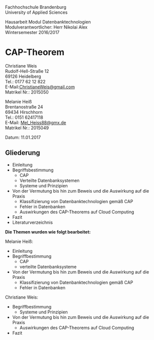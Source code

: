 Fachhochschule Brandenburg   
University of Applied Sciences

Hausarbeit Modul Datenbanktechnologien   
Modulverantwortlicher: Herr Nikolai Alex   
Wintersemester 2016/2017

**CAP-Theorem**
===============

Christiane Weis   
Rudolf-Hell-Straße 12   
69126 Heidelberg  
Tel.: 0177 62 12 822   
E-Mail:ChristianeWeis@gmail.com   
Matrikel Nr.: 2015050


Melanie Heiß   
Brentanostraße 24   
69434 Hirschhorn   
Tel.: 0151 62417118   
E-Mail: Mel_Heiss88@gmx.de  
Matrikel Nr.: 2015049

Datum: 11.01.2017

**Gliederung**
--------------
* Einleitung
* Begriffsbestimmung
    * CAP
    * Verteilte Datenbanksystemen
    * Systeme und Prinzipien
* Von der Vermutung bis hin zum Beweis und die Auswirkung auf die Praxis
    * Klassifizierung von Datenbanktechnologien gemäß CAP
    * Fehler in Datenbanken
    * Auswirkungen des CAP-Theorems auf Cloud Computing
* Fazit
* Literaturverzeichnis

**Die Themen wurden wie folgt bearbeitet:**

Melanie Heiß:
* Einleitung
* Begriffbestimmung
   * CAP
   * verteilte Datenbanksysteme
* Von der Vermutung bis hin zum Beweis und die Auswirkung auf die Praxis
    * Klassifizierung von Datenbanktechnologien gemäß CAP
    * Fehler in Datenbanken

Christiane Weis:
* Begriffbestimmung
    * Systeme und Prinzipien
* Von der Vermutung bis hin zum Beweis und die Auswirkung auf die Praxis
    * Auswirkungen des CAP-Theorems auf Cloud Computing
* Fazit
